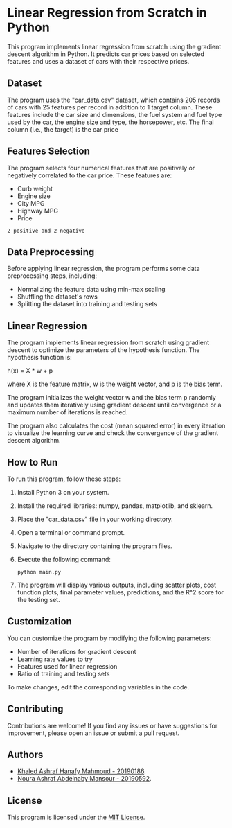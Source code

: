 # Linear Regression from Scratch in Python

This program implements linear regression from scratch using the gradient descent algorithm in Python. It predicts car prices based on selected features and uses a dataset of cars with their respective prices.

## Dataset

The program uses the "car_data.csv" dataset, which contains 205 records of cars with 25 features per record in addition to 1 target column. These features include the car size and dimensions, the fuel system and fuel type used by the car, the engine size and type, the horsepower, etc. The final column (i.e., the target) is the car price

## Features Selection

The program selects four numerical features that are positively or negatively correlated to the car price. These features are:

- Curb weight
- Engine size
- City MPG
- Highway MPG
- Price

`2 positive and 2 negative`

## Data Preprocessing

Before applying linear regression, the program performs some data preprocessing steps, including:

- Normalizing the feature data using min-max scaling
- Shuffling the dataset's rows
- Splitting the dataset into training and testing sets

## Linear Regression

The program implements linear regression from scratch using gradient descent to optimize the parameters of the hypothesis function. The hypothesis function is:

h(x) = X * w + p

where X is the feature matrix, w is the weight vector, and p is the bias term.

The program initializes the weight vector w and the bias term p randomly and updates them iteratively using gradient descent until convergence or a maximum number of iterations is reached.

The program also calculates the cost (mean squared error) in every iteration to visualize the learning curve and check the convergence of the gradient descent algorithm.

## How to Run

To run this program, follow these steps:

1. Install Python 3 on your system.
2. Install the required libraries: numpy, pandas, matplotlib, and sklearn.
3. Place the "car_data.csv" file in your working directory.
4. Open a terminal or command prompt.
5. Navigate to the directory containing the program files.
6. Execute the following command:
   
   ```
   python main.py
   ```
8. The program will display various outputs, including scatter plots, cost function plots, final parameter values, predictions, and the R^2 score for the testing set.

## Customization

You can customize the program by modifying the following parameters:

- Number of iterations for gradient descent
- Learning rate values to try
- Features used for linear regression
- Ratio of training and testing sets

To make changes, edit the corresponding variables in the code.

## Contributing

Contributions are welcome! If you find any issues or have suggestions for improvement, please open an issue or submit a pull request.


## Authors

- [Khaled Ashraf Hanafy Mahmoud - 20190186](https://github.com/KhaledAshrafH).
- [Noura Ashraf Abdelnaby Mansour - 20190592](https://github.com/NouraAshraff).

## License

This program is licensed under the [MIT License](LICENSE.md).
